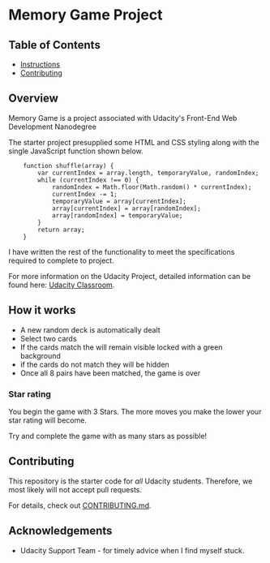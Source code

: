 # Memory Game Project

## Table of Contents

* [Instructions](#instructions)
* [Contributing](#contributing)

## Overview

Memory Game is a project associated with Udacity's Front-End Web Development Nanodegree

The starter project presupplied some HTML and CSS styling along with the single JavaScript function shown below.
```
    function shuffle(array) {
        var currentIndex = array.length, temporaryValue, randomIndex;
        while (currentIndex !== 0) {
            randomIndex = Math.floor(Math.random() * currentIndex);
            currentIndex -= 1;
            temporaryValue = array[currentIndex];
            array[currentIndex] = array[randomIndex];
            array[randomIndex] = temporaryValue;
        }
        return array;
    }
```
I have written the rest of the functionality to meet the specifications required to complete to project.

For more information on the Udacity Project, detailed information can be found here: [Udacity Classroom](https://classroom.udacity.com/me).

## How it works

* A new random deck is automatically dealt
* Select two cards
* If the cards match the will remain visible locked with a green background
* if the cards do not match they will be hidden
* Once all 8 pairs have been matched, the game is over

### Star rating

You begin the game with 3 Stars. The more moves you make the lower your star rating will become.

Try and complete the game with as many stars as possible!



## Contributing

This repository is the starter code for _all_ Udacity students. Therefore, we most likely will not accept pull requests.

For details, check out [CONTRIBUTING.md](CONTRIBUTING.md).

## Acknowledgements

* Udacity Support Team - for timely advice when I find myself stuck.

